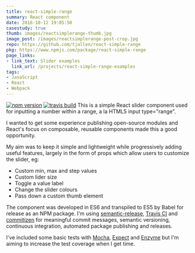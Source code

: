 ```yaml
---
title: react-simple-range
summary: React component
date: 2016-10-12 19:05:50
casestudy: true
thumb: images/reactsimplerange-thumb.jpg
image_post: /images/reactsimplerange-post-crop.jpg
repo: https://github.com/tjallen/react-simple-range
pkg: https://www.npmjs.com/package/react-simple-range
page_links:
- link_text: Slider examples
  link_url: /projects/react-simple-range-examples
tags:
- JavaScript
- React
- Webpack
---
```

[![npm version](https://img.shields.io/npm/v/react-simple-range.svg?style=flat)](https://www.npmjs.com/package/react-simple-range)
[![travis build](https://img.shields.io/travis/tjallen/react-simple-range.svg?style=flat)](https://travis-ci.org/tjallen/react-simple-range)
This is a simple React slider component used for inputting a number within a range, a la HTML5 input type="range".

I wanted to get some experience publishing open-source modules and React's focus on composable, reusable components made this a good opportunity.

My aim was to keep it simple and lightweight while progressively adding useful features, largely in the form of props which allow users to customize the slider, eg:

- Custom min, max and step values
- Custom lider size
- Toggle a value label
- Change the slider colours
- Pass down a custom thumb element

The component was developed in ES6 and transpiled to ES5 by Babel for release as an NPM package. I'm using [semantic-release](https://github.com/semantic-release/semantic-release), [Travis CI](https://travis-ci.org/) and [commitizen](https://github.com/commitizen/cz-cli) for meaningful commit messages, semantic versioning, continuous integration, automated package publishing and releases.

I've included some basic tests with [Mocha](https://mochajs.org/), [Expect](https://github.com/mjackson/expect) and [Enzyme](https://github.com/airbnb/enzyme) but I'm aiming to increase the test coverage when I get time.
